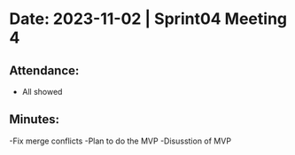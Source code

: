 # Date: 2023-11-02 | Sprint04 Meeting 4

## Attendance:

- All showed 

## Minutes:

-Fix merge conflicts
-Plan to do the MVP
-Disusstion of MVP
